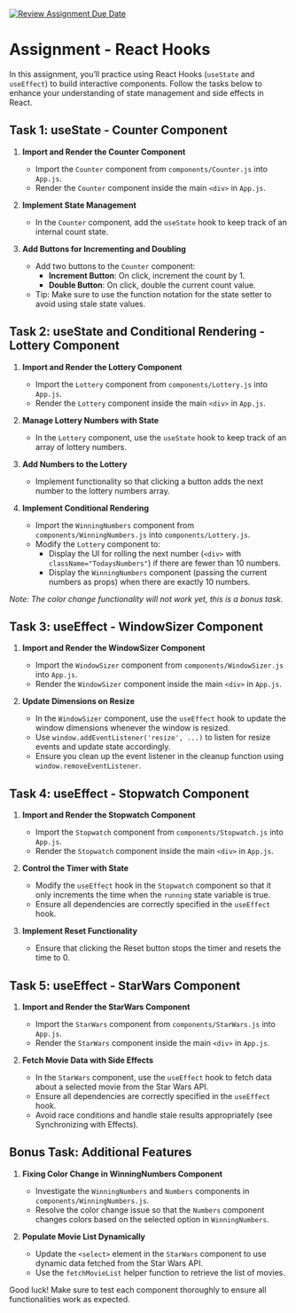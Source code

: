 [![Review Assignment Due Date](https://classroom.github.com/assets/deadline-readme-button-22041afd0340ce965d47ae6ef1cefeee28c7c493a6346c4f15d667ab976d596c.svg)](https://classroom.github.com/a/lYIA5XyV)
# Assignment - React Hooks

In this assignment, you’ll practice using React Hooks (`useState` and `useEffect`) to build interactive components. Follow the tasks below to enhance your understanding of state management and side effects in React.

## Task 1: useState - Counter Component

1. **Import and Render the Counter Component**

   - Import the `Counter` component from `components/Counter.js` into `App.js`.
   - Render the `Counter` component inside the main `<div>` in `App.js`.

2. **Implement State Management**

   - In the `Counter` component, add the `useState` hook to keep track of an internal count state.

3. **Add Buttons for Incrementing and Doubling**
   - Add two buttons to the `Counter` component:
     - **Increment Button**: On click, increment the count by 1.
     - **Double Button**: On click, double the current count value.
   - Tip: Make sure to use the function notation for the state setter to avoid using stale state values.

## Task 2: useState and Conditional Rendering - Lottery Component

1. **Import and Render the Lottery Component**

   - Import the `Lottery` component from `components/Lottery.js` into `App.js`.
   - Render the `Lottery` component inside the main `<div>` in `App.js`.

2. **Manage Lottery Numbers with State**

   - In the `Lottery` component, use the `useState` hook to keep track of an array of lottery numbers.

3. **Add Numbers to the Lottery**

   - Implement functionality so that clicking a button adds the next number to the lottery numbers array.

4. **Implement Conditional Rendering**
   - Import the `WinningNumbers` component from `components/WinningNumbers.js` into `components/Lottery.js`.
   - Modify the `Lottery` component to:
     - Display the UI for rolling the next number (`<div>` with `className="TodaysNumbers"`) if there are fewer than 10 numbers.
     - Display the `WinningNumbers` component (passing the current numbers as props) when there are exactly 10 numbers.

_Note: The color change functionality will not work yet, this is a bonus task._

## Task 3: useEffect - WindowSizer Component

1. **Import and Render the WindowSizer Component**

   - Import the `WindowSizer` component from `components/WindowSizer.js` into `App.js`.
   - Render the `WindowSizer` component inside the main `<div>` in `App.js`.

2. **Update Dimensions on Resize**
   - In the `WindowSizer` component, use the `useEffect` hook to update the window dimensions whenever the window is resized.
   - Use `window.addEventListener('resize', ...)` to listen for resize events and update state accordingly.
   - Ensure you clean up the event listener in the cleanup function using `window.removeEventListener`.

## Task 4: useEffect - Stopwatch Component

1. **Import and Render the Stopwatch Component**

   - Import the `Stopwatch` component from `components/Stopwatch.js` into `App.js`.
   - Render the `Stopwatch` component inside the main `<div>` in `App.js`.

2. **Control the Timer with State**

   - Modify the `useEffect` hook in the `Stopwatch` component so that it only increments the time when the `running` state variable is true.
   - Ensure all dependencies are correctly specified in the `useEffect` hook.

3. **Implement Reset Functionality**
   - Ensure that clicking the Reset button stops the timer and resets the time to 0.

## Task 5: useEffect - StarWars Component

1. **Import and Render the StarWars Component**

   - Import the `StarWars` component from `components/StarWars.js` into `App.js`.
   - Render the `StarWars` component inside the main `<div>` in `App.js`.

2. **Fetch Movie Data with Side Effects**

   - In the `StarWars` component, use the `useEffect` hook to fetch data about a selected movie from the Star Wars API.
   - Ensure all dependencies are correctly specified in the `useEffect` hook.
   - Avoid race conditions and handle stale results appropriately (see Synchronizing with Effects).

## Bonus Task: Additional Features

1. **Fixing Color Change in WinningNumbers Component**

   - Investigate the `WinningNumbers` and `Numbers` components in `components/WinningNumbers.js`.
   - Resolve the color change issue so that the `Numbers` component changes colors based on the selected option in `WinningNumbers`.

2. **Populate Movie List Dynamically**

   - Update the `<select>` element in the `StarWars` component to use dynamic data fetched from the Star Wars API.
   - Use the `fetchMovieList` helper function to retrieve the list of movies.

Good luck! Make sure to test each component thoroughly to ensure all functionalities work as expected.
